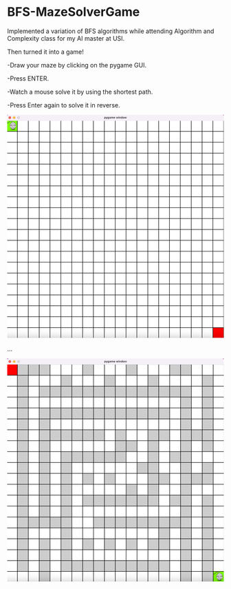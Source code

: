 # BFS-MazeSolverGame

Implemented a variation of BFS algorithms while attending Algorithm and Complexity class for my AI master at USI. 

Then turned it into a game!

-Draw your maze by clicking on the pygame GUI.

-Press ENTER.

-Watch a mouse solve it by using the shortest path.

-Press Enter again to solve it in reverse.




![Maze0](/Maze0.png)

...

![Maze1](/Maze1.png)
